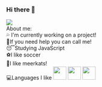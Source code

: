 ### Hi there 👋

<!--
**VitorNasBr/VitorNasBr** is a ✨ _special_ ✨ repository because its `README.md` (this file) appears on your GitHub profile.--!>



<img src="https://cdn.discordapp.com/attachments/819667765123219486/830077210819821589/Vitor.png">
<br>
About me:
<br>
💦 I'm currently working on a project!
<br>
👊If you need help you can call me!
<br>
😴Studying JavaScript
<br>
⚽I like soccer
<br>
🦝I like meerkats!
<br>
💻Languages I like

<img src="https://cdn.discordapp.com/attachments/819667765123219486/830079589019549721/136530.png" width="35vw" height="35vh" background-color: "red">
<img src="https://cdn.discordapp.com/attachments/819667765123219486/830078554553057300/136527.png" width="35vw" height="35vh">
<img src="https://cdn.discordapp.com/attachments/819667765123219486/830078715903213608/136528.png" width="35vw" height="35vh">
